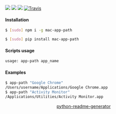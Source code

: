 <!--
https://pypi.org/project/readme-generator/
https://pypi.org/project/python-readme-generator/
-->

[![](https://img.shields.io/badge/OS-macOS-blue.svg?longCache=True)]()
[![](https://img.shields.io/pypi/v/mac-app-path.svg?maxAge=3600)](https://pypi.org/project/mac-app-path/)
[![](https://img.shields.io/npm/v/mac-app-path.svg?maxAge=3600)](https://www.npmjs.com/package/mac-app-path)
[![Travis](https://api.travis-ci.org/looking-for-a-job/mac-app-path.svg?branch=master)](https://travis-ci.org/looking-for-a-job/mac-app-path/)

#### Installation
```bash
$ [sudo] npm i -g mac-app-path
```
```bash
$ [sudo] pip install mac-app-path
```

#### Scripts usage
```bash
usage: app-path app_name
```

#### Examples
```bash
$ app-path "Google Chrome"
/Users/username/Applications/Google Chrome.app
$ app-path "Activity Monitor"
/Applications/Utilities/Activity Monitor.app
```

<p align="center">
    <a href="https://pypi.org/project/python-readme-generator/">python-readme-generator</a>
</p>